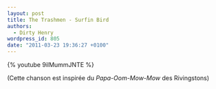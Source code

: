 ```yaml
---
layout: post
title: The Trashmen - Surfin Bird
authors:
  - Dirty Henry
wordpress_id: 805
date: "2011-03-23 19:36:27 +0100"
---
```


{% youtube 9ilMummJNTE %}

(Cette chanson est inspirée du _Papa-Oom-Mow-Mow_ des Rivingstons)
